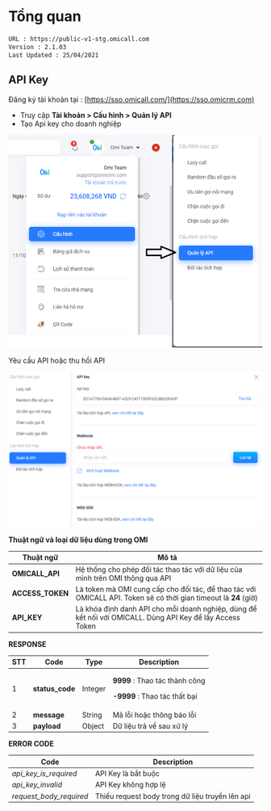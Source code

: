 # Tổng quan

```
URL : https://public-v1-stg.omicall.com
Version : 2.1.03
Last Updated : 25/04/2021
```

## API Key

Đăng ký tài khoản tại : [https://sso.omicall.com/](https://sso.omicrm.com)

* Truy cập **Tài khoản > Cấu hình > Quản lý API**
* Tạo Api key cho doanh nghiệp

![](<../.gitbook/assets/image (2).png>)

Yêu cầu API hoặc thu hồi API

![](<../.gitbook/assets/image (8).png>)

**Thuật ngữ và loại dữ liệu dùng trong OMI**

| Thuật ngữ            | Mô tả                                                                                                            |
| -------------------- | ---------------------------------------------------------------------------------------------------------------- |
| **OMICALL\_API**     | Hệ thống cho phép đối tác thao tác với dữ liệu của mình trên OMI thông qua API                                   |
| **ACCESS\_TOKEN**    | Là token mà OMI cung cấp cho đối tác, để thao tác với OMICALL API. Token sẽ có thời gian timeout là **24** (giờ) |
| **API\_KEY**         | Là khóa định danh API cho mỗi doanh nghiệp, dùng để kết nối với OMICALL. Dùng API Key để lấy Access Token        |

**RESPONSE**

| STT | Code             | Type    | Description                                                                                         |
| --- | ---------------- | ------- | --------------------------------------------------------------------------------------------------- |
| 1   | **status\_code** | Integer | <p><strong>9999</strong> : Thao tác thành công</p><p><strong>-9999</strong> : Thao tác thất bại</p> |
| 2   | **message**      | String  | Mã lỗi hoặc thông báo lỗi                                                                           |
| 3   | **payload**      | Object  | Dữ liệu trả về sau xử lý                                                                            |

**ERROR CODE**

| Code                      | Description                                     |
| ------------------------- | ----------------------------------------------- |
| _api\_key\_is\_required_  | API Key là bắt buộc                             |
| _api\_key\_invalid_       | API Key không hợp lệ                            |
| _request\_body\_required_ | Thiếu request body trong dữ liệu truyền lên api |

